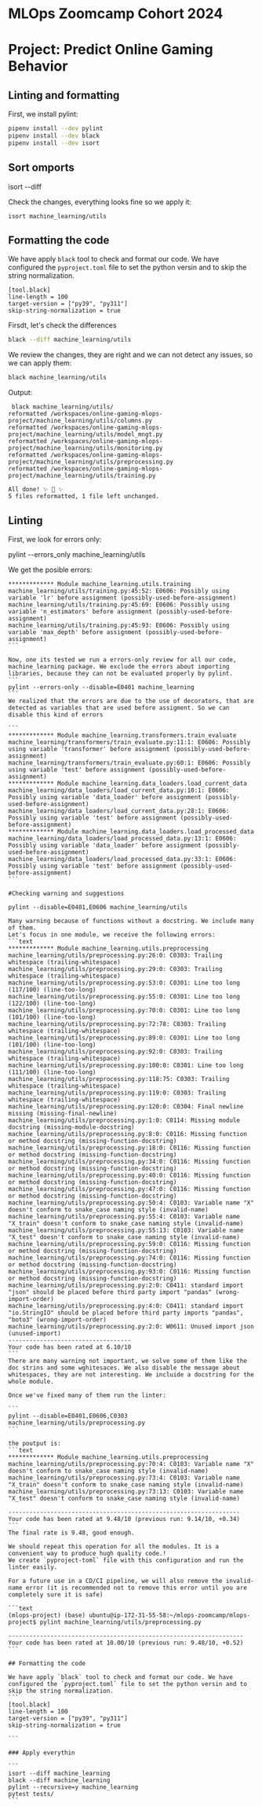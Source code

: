 # MLOps Zoomcamp Cohort 2024
# Project: Predict Online Gaming Behavior

## Linting and formatting

First, we install pylint:
```bash
pipenv install --dev pylint
pipenv install --dev black
pipenv install --dev isort
```

## Sort omports

isort --diff

Check the changes, everything looks fine so we apply it:
```
isort machine_learning/utils
```
## Formatting the code

We have apply `black` tool to check and format our code. We have configured the `pyproject.toml` file to set the python versin and to skip the string normalization.
```
[tool.black]
line-length = 100
target-version = ["py39", "py311"]
skip-string-normalization = true

```

Firsdt, let's check the differences
```bash
black --diff machine_learning/utils
```

We review the changes, they are right and we can not detect any issues, so we can apply them:

```bash
black machine_learning/utils
```

Output:
```text
 black machine_learning/utils/
reformatted /workspaces/online-gaming-mlops-project/machine_learning/utils/columns.py
reformatted /workspaces/online-gaming-mlops-project/machine_learning/utils/model_mngt.py
reformatted /workspaces/online-gaming-mlops-project/machine_learning/utils/monitoring.py
reformatted /workspaces/online-gaming-mlops-project/machine_learning/utils/preprocessing.py
reformatted /workspaces/online-gaming-mlops-project/machine_learning/utils/training.py

All done! ✨ 🍰 ✨
5 files reformatted, 1 file left unchanged.
```

## Linting
First, we look for errors only:

pylint --errors_only machine_learning/utils

We get the posible errors:

````text
************* Module machine_learning.utils.training
machine_learning/utils/training.py:45:52: E0606: Possibly using variable 'lr' before assignment (possibly-used-before-assignment)
machine_learning/utils/training.py:45:69: E0606: Possibly using variable 'n_estimators' before assignment (possibly-used-before-assignment)
machine_learning/utils/training.py:45:93: E0606: Possibly using variable 'max_depth' before assignment (possibly-used-before-assignment)
```

Now, one its tested we run a errors-only review for all our code, machine_learning package. We exclude the errors about importing libraries, because they can not be evaluated properly by pylint.
```
pylint --errors-only --disable=E0401 machine_learning
```
We realized that the errors are due to the use of decorators, that are detected as variables that are used before assigment. So we can disable this kind of errors

```
************* Module machine_learning.transformers.train_evaluate
machine_learning/transformers/train_evaluate.py:11:1: E0606: Possibly using variable 'transformer' before assignment (possibly-used-before-assignment)
machine_learning/transformers/train_evaluate.py:60:1: E0606: Possibly using variable 'test' before assignment (possibly-used-before-assignment)
************* Module machine_learning.data_loaders.load_current_data
machine_learning/data_loaders/load_current_data.py:10:1: E0606: Possibly using variable 'data_loader' before assignment (possibly-used-before-assignment)
machine_learning/data_loaders/load_current_data.py:28:1: E0606: Possibly using variable 'test' before assignment (possibly-used-before-assignment)
************* Module machine_learning.data_loaders.load_processed_data
machine_learning/data_loaders/load_processed_data.py:13:1: E0606: Possibly using variable 'data_loader' before assignment (possibly-used-before-assignment)
machine_learning/data_loaders/load_processed_data.py:33:1: E0606: Possibly using variable 'test' before assignment (possibly-used-before-assignment)
```

#Checking warning and suggestions

pylint --disable=E0401,E0606 machine_learning/utils

Many warning because of functions without a docstring. We include many of them.
Let's focus in one module, we receive the following errors:
```text
************* Module machine_learning.utils.preprocessing
machine_learning/utils/preprocessing.py:26:0: C0303: Trailing whitespace (trailing-whitespace)
machine_learning/utils/preprocessing.py:29:0: C0303: Trailing whitespace (trailing-whitespace)
machine_learning/utils/preprocessing.py:53:0: C0301: Line too long (117/100) (line-too-long)
machine_learning/utils/preprocessing.py:55:0: C0301: Line too long (122/100) (line-too-long)
machine_learning/utils/preprocessing.py:70:0: C0301: Line too long (101/100) (line-too-long)
machine_learning/utils/preprocessing.py:72:78: C0303: Trailing whitespace (trailing-whitespace)
machine_learning/utils/preprocessing.py:89:0: C0301: Line too long (101/100) (line-too-long)
machine_learning/utils/preprocessing.py:92:0: C0303: Trailing whitespace (trailing-whitespace)
machine_learning/utils/preprocessing.py:100:0: C0301: Line too long (111/100) (line-too-long)
machine_learning/utils/preprocessing.py:118:75: C0303: Trailing whitespace (trailing-whitespace)
machine_learning/utils/preprocessing.py:119:0: C0303: Trailing whitespace (trailing-whitespace)
machine_learning/utils/preprocessing.py:120:0: C0304: Final newline missing (missing-final-newline)
machine_learning/utils/preprocessing.py:1:0: C0114: Missing module docstring (missing-module-docstring)
machine_learning/utils/preprocessing.py:8:0: C0116: Missing function or method docstring (missing-function-docstring)
machine_learning/utils/preprocessing.py:18:0: C0116: Missing function or method docstring (missing-function-docstring)
machine_learning/utils/preprocessing.py:34:0: C0116: Missing function or method docstring (missing-function-docstring)
machine_learning/utils/preprocessing.py:40:0: C0116: Missing function or method docstring (missing-function-docstring)
machine_learning/utils/preprocessing.py:47:0: C0116: Missing function or method docstring (missing-function-docstring)
machine_learning/utils/preprocessing.py:50:4: C0103: Variable name "X" doesn't conform to snake_case naming style (invalid-name)
machine_learning/utils/preprocessing.py:55:4: C0103: Variable name "X_train" doesn't conform to snake_case naming style (invalid-name)
machine_learning/utils/preprocessing.py:55:13: C0103: Variable name "X_test" doesn't conform to snake_case naming style (invalid-name)
machine_learning/utils/preprocessing.py:59:0: C0116: Missing function or method docstring (missing-function-docstring)
machine_learning/utils/preprocessing.py:74:0: C0116: Missing function or method docstring (missing-function-docstring)
machine_learning/utils/preprocessing.py:93:0: C0116: Missing function or method docstring (missing-function-docstring)
machine_learning/utils/preprocessing.py:2:0: C0411: standard import "json" should be placed before third party import "pandas" (wrong-import-order)
machine_learning/utils/preprocessing.py:4:0: C0411: standard import "io.StringIO" should be placed before third party imports "pandas", "boto3" (wrong-import-order)
machine_learning/utils/preprocessing.py:2:0: W0611: Unused import json (unused-import)
-----------------------------------
Your code has been rated at 6.10/10
```
There are many warning not important, we solve some of them like the doc strins and some wghitesaces. We also disable the message about whitespaces, they are not interesting. We incluide a docstring for the whole module.

Once we've fixed many of them run the linter:

```
pylint --disable=E0401,E0606,C0303 machine_learning/utils/preprocessing.py
```

the poutput is:
```text
************* Module machine_learning.utils.preprocessing
machine_learning/utils/preprocessing.py:70:4: C0103: Variable name "X" doesn't conform to snake_case naming style (invalid-name)
machine_learning/utils/preprocessing.py:73:4: C0103: Variable name "X_train" doesn't conform to snake_case naming style (invalid-name)
machine_learning/utils/preprocessing.py:73:13: C0103: Variable name "X_test" doesn't conform to snake_case naming style (invalid-name)

------------------------------------------------------------------
Your code has been rated at 9.48/10 (previous run: 9.14/10, +0.34)
```
The final rate is 9.48, good enough.

We should repeat this operation for all the modules. It is a convenient way to produce hugh quality code.!
We create `pyproject-toml` file with this configuration and run the linter easily.

For a future use in a CD/CI pipeline, we will also remove the invalid-name error (it is recommended not to remove this error until you are completely sure it is safe)

```text
(mlops-project) (base) ubuntu@ip-172-31-55-58:~/mlops-zoomcamp/mlops-project$ pylint machine_learning/utils/preprocessing.py 

-------------------------------------------------------------------
Your code has been rated at 10.00/10 (previous run: 9.48/10, +0.52)
```

## Formatting the code

We have apply `black` tool to check and format our code. We have configured the `pyproject.toml` file to set the python versin and to skip the string normalization.
```
[tool.black]
line-length = 100
target-version = ["py39", "py311"]
skip-string-normalization = true

```

### Apply everythin

```
isort --diff machine_learning
black --diff machine_learning
pylint --recursive=y machine_learning
pytest tests/
```


